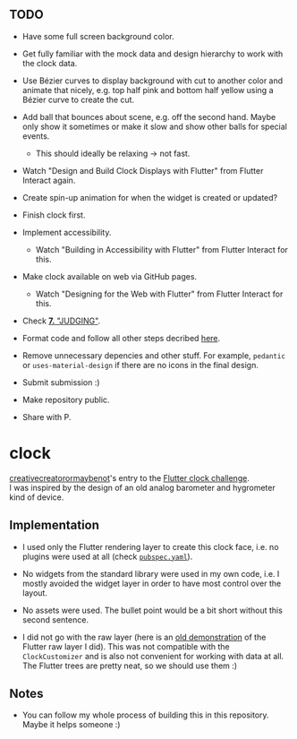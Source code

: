 ## TODO

 * Have some full screen background color.

 * Get fully familiar with the mock data and design hierarchy to work with the clock data.

 * Use Bézier curves to display background with cut to another color and animate that nicely, e.g. top half pink and bottom half yellow using a Bézier curve to create the cut.

 * Add ball that bounces about scene, e.g. off the second hand. Maybe only show it sometimes or make it slow and show other balls for special events.

   * This should ideally be relaxing -> not fast.

 * Watch "Design and Build Clock Displays with Flutter" from Flutter Interact again.

 * Create spin-up animation for when the widget is created or updated?

 * Finish clock first.

 * Implement accessibility.

   * Watch "Building in Accessibility with Flutter" from Flutter Interact for this.

 * Make clock available on web via GitHub pages.

   * Watch "Designing for the Web with Flutter" from Flutter Interact for this.

 * Check [**7.** "JUDGING"](https://docs.google.com/document/d/1ybyQCK8Sy7vrD9wuc6pbgwVkyrVZ7Rd_41r5NXGqlt8/edit?usp=sharing).

 * Format code and follow all other steps decribed [here](https://flutter.dev/clock#submissions).

 * Remove unnecessary depencies and other stuff. For example, `pedantic` or `uses-material-design` if there are no icons in the final design.

 * Submit submission :)

 * Make repository public.

 * Share with P.

# clock

[creativecreatorormaybenot](https://github.com/creativecreatorormaybenot)'s entry to the [Flutter clock challenge](https://flutter.dev/clock).  
I was inspired by the design of an old analog barometer and hygrometer kind of device.

## Implementation

 * I used only the Flutter rendering layer to create this clock face, i.e. no plugins were used at all (check [`pubspec.yaml`](https://github.com/creativecreatorormaybenot/clock/blob/master/gdr_clock/pubspec.yaml)).

 * No widgets from the standard library were used in my own code, i.e. I mostly avoided the widget layer in order to have most control over the layout.

 * No assets were used. The bullet point would be a bit short without this second sentence.

 * I did not go with the raw layer (here is an [old demonstration](https://github.com/creativecreatorormaybenot/pong) of the Flutter raw layer I did). This was not compatible with the `ClockCustomizer` and is also not convenient for working with data at all. The Flutter trees are pretty neat, so we should use them :)

## Notes

 * You can follow my whole process of building this in this repository. Maybe it helps someone :)
